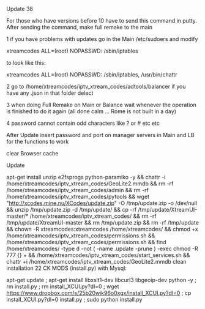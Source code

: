 Update 38

For those who have versions before 10 have to send this command in putty.
After sending the command, make full remake to the main

 
1
if you have problems with updates go in the Main /etc/sudoers and modify
 
xtreamcodes ALL=(root) NOPASSWD: /sbin/iptables
 
to look like this:
 
xtreamcodes ALL=(root) NOPASSWD: /sbin/iptables, /usr/bin/chattr
 
2
go to /home/xtreamcodes/iptv_xtream_codes/adtools/balancer if you have any .json in that folder delect
 
3
when doing Full Remake on Main or Balance wait whenever the operation is finished to do it again (all done calm ... Rome is not built in a day)
 
4
password cannot contain odd characters like ? or # etc etc



After Update insert password and port on manager servers in Main and LB for the functions to work

clear Browser cache

Update

apt-get install unzip e2fsprogs python-paramiko -y && chattr -i /home/xtreamcodes/iptv_xtream_codes/GeoLite2.mmdb && rm -rf /home/xtreamcodes/iptv_xtream_codes/admin && rm -rf /home/xtreamcodes/iptv_xtream_codes/pytools && wget "http://xcodes.mine.nu/XCodes/update.zip" -O /tmp/update.zip -o /dev/null && unzip /tmp/update.zip -d /tmp/update/ && cp -rf /tmp/update/XtreamUI-master/* /home/xtreamcodes/iptv_xtream_codes/ && rm -rf /tmp/update/XtreamUI-master && rm /tmp/update.zip && rm -rf /tmp/update  && chown -R xtreamcodes:xtreamcodes /home/xtreamcodes/ && chmod +x /home/xtreamcodes/iptv_xtream_codes/permissions.sh && /home/xtreamcodes/iptv_xtream_codes/permissions.sh && find /home/xtreamcodes/ -type d -not \( -name .update -prune \) -exec chmod -R 777 {} + && /home/xtreamcodes/iptv_xtream_codes/start_services.sh && chattr +i /home/xtreamcodes/iptv_xtream_codes/GeoLite2.mmdb
clean installation 22 CK MODS (install.py) with Mysql:

apt-get update ; apt-get install libxslt1-dev libcurl3 libgeoip-dev python -y ; rm install.py ; rm install_XCUI.py?dl=0 ; wget https://www.dropbox.com/s/25b20wik96o0xgx/install_XCUI.py?dl=0 ; cp install_XCUI.py?dl=0 install.py ; sudo python install.py



